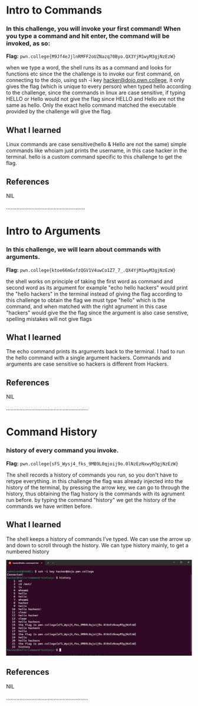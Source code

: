 # Intro to Commands

### In this challenge, you will invoke your first command! When you type a command and hit enter, the command will be invoked, as so:

**Flag:** `pwn.college{M9Jf4eJjlnRMFF2oUZNazq70Byo.QX3YjM1wyM3gjNzEzW}`

when we type a word, the shell runs its as a command and looks for functions etc
since the the challenge is to invoke our first command, on connecting to the dojo, using ssh -i key hacker@dojo.pwn.college, it only gives the flag (which is unique to every person)
when typed hello according to the challenge, 
since the commands in linux are case sensitive, if typing HELLO or Hello would not give the flag since HELLO and Hello are not the same as hello.
Only the exact hello command matched the executable provided by the challenge will give the flag.



## What I learned
Linux commands are case sensitive(hello & Hello are not the same)
simple commands like whoiam just prints the username, in this case hacker in the terminal.
hello is a custom command specific to this challenge to get the flag.

## References
NIL


.....................................................

# Intro to Arguments

### In this challenge, we will learn about commands with arguments.

**Flag:** `pwn.college{ktoe66mGxfzQGV1V4uwCo1Z7_7_.QX4YjM1wyM3gjNzEzW}`

the shell works on principle of taking the first word as command and second word as its argument
for example "echo hello hackers" would print the "hello hackers" in the terminal instead of giving the flag
according to this challenge to obtain the flag we must type "hello" which is the command, and when matched with the right agrument in this case "hackers" would give the the flag
since the argument is also case senstive, spelling mistakes will not give flags

## What I learned

The echo command prints its arguments back to the terminal.
I had to run the hello command with a single argument hackers.
Commands and arguments are case sensitive so hackers is different from Hackers.

## References
NIL

.......................................................


# Command History



### history of every command you invoke.


**Flag:** `pwn.college{sFS_Wysj4_fks_9MB9L0qjoij9o.0lNzEzNxwyM3gjNzEzW}`




The shell records a history of commands you run, so you don’t have to retype everything.
in this challenge the flag was already injected into the history of the terminal, by pressing the arrow key, we can go to through the history, thus obtaining the flag
history is the commands with its agrument run before.
by typing the command "history" we get the history of the commands we have written before.


## What I learned
The shell keeps a history of commands I’ve typed.
We can use the arrow up and down to scroll through the history.
We can type history mainly, to get a numbered history

![screenshot of terminal with history](image1.png)


## References
NIL

.......................................................



